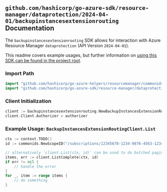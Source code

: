 
## `github.com/hashicorp/go-azure-sdk/resource-manager/dataprotection/2024-04-01/backupinstancesextensionrouting` Documentation

The `backupinstancesextensionrouting` SDK allows for interaction with Azure Resource Manager `dataprotection` (API Version `2024-04-01`).

This readme covers example usages, but further information on [using this SDK can be found in the project root](https://github.com/hashicorp/go-azure-sdk/tree/main/docs).

### Import Path

```go
import "github.com/hashicorp/go-azure-helpers/resourcemanager/commonids"
import "github.com/hashicorp/go-azure-sdk/resource-manager/dataprotection/2024-04-01/backupinstancesextensionrouting"
```


### Client Initialization

```go
client := backupinstancesextensionrouting.NewBackupInstancesExtensionRoutingClientWithBaseURI("https://management.azure.com")
client.Client.Authorizer = authorizer
```


### Example Usage: `BackupInstancesExtensionRoutingClient.List`

```go
ctx := context.TODO()
id := commonids.NewScopeID("/subscriptions/12345678-1234-9876-4563-123456789012/resourceGroups/some-resource-group")

// alternatively `client.List(ctx, id)` can be used to do batched pagination
items, err := client.ListComplete(ctx, id)
if err != nil {
	// handle the error
}
for _, item := range items {
	// do something
}
```
